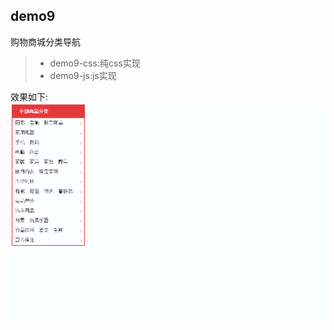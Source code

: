## demo9

购物商城分类导航<br>

> * demo9-css:纯css实现
> * demo9-js:js实现

效果如下:<br>
![image](../img/demo9.gif)